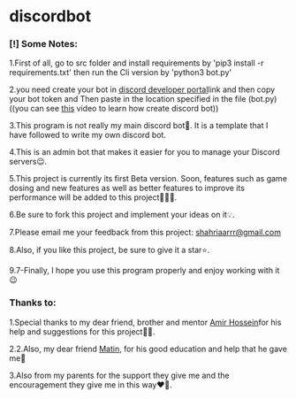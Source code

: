 # discordbot

### [!] Some Notes:
1.First of all, go to src folder and install requirements by 'pip3 install -r requirements.txt' then run the Cli version by 'python3 bot.py'

2.you need create your bot in [discord developer portal](https://discord.com/developers)link and then copy your bot token and Then paste in the location specified in the file (bot.py)((you can see [this](https://www.youtube.com/watch?v=nW8c7vT6Hl4&list=PLW3GfRiBCHOhfVoiDZpSz8SM_HybXRPzZ) video to learn how create discord bot))

3.This program is not really my main discord bot🤖. It is a template that I have followed to write my own discord bot.

4.This is an admin bot that makes it easier for you to manage your Discord servers😉.

5.This project is currently its first Beta version. Soon, features such as game dosing and new features as well as better features to improve its performance will be added to this project💪💪💪.

6.Be sure to fork this project and implement your ideas on it💡.

7.Please email me your feedback from this project: shahriaarrr@gmail.com

8.Also, if you like this project, be sure to give it a star⭐.

9.7-Finally, I hope you use this program properly and enjoy working with it 😉

###  Thanks to:
1.Special thanks to my dear friend, brother and mentor [Amir Hossein](https://www.linkedin.com/in/amirtoday)for his help and suggestions for this project🧡🙏.

2.2.Also, my dear friend [Matin](https://github.com/ThisIsMatin), for his good education and help that he gave me🙏

3.Also from my parents for the support they give me and the encouragement they give me in this way❤🙏.